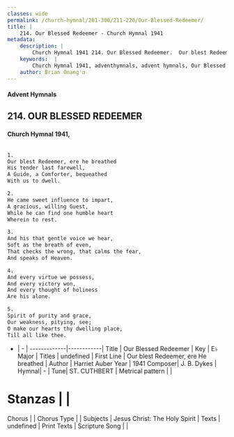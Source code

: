 ```yaml
---
classes: wide
permalink: /church-hymnal/201-300/211-220/Our-Blessed-Redeemer/
title: |
    214. Our Blessed Redeemer - Church Hymnal 1941
metadata:
    description: |
        Church Hymnal 1941 214. Our Blessed Redeemer.  Our blest Redeemer, ere he breathed  His tender last farewell,  A Guide, a Comforter, bequeathed  With us to dwell.  
    keywords:  |
        Church Hymnal 1941, adventhymnals, advent hymnals, Our Blessed Redeemer, Our blest Redeemer, ere He breathed. 
    author: Brian Onang'o
---
```


#### Advent Hymnals
## 214. OUR BLESSED REDEEMER
####  Church Hymnal 1941,

```txt

1.
Our blest Redeemer, ere he breathed 
His tender last farewell, 
A Guide, a Comforter, bequeathed 
With us to dwell. 

2.
He came sweet influence to impart, 
A gracious, willing Guest, 
While he can find one humble heart 
Wherein to rest. 

3.
And his that gentle voice we hear, 
Soft as the breath of even, 
That checks the wrong, that calms the fear, 
And speaks of Heaven. 

4.
And every virtue we possess, 
And every victory won, 
And every thought of holiness 
Are his alone. 

5.
Spirit of purity and grace, 
Our weakness, pitying, see; 
O make our hearts thy dwelling place, 
Till all like thee.


```

- |   -  |
-------------|------------|
Title | Our Blessed Redeemer |
Key | E♭ Major |
Titles | undefined |
First Line | Our blest Redeemer, ere He breathed |
Author | Harriet Auber
Year | 1941
Composer| J. B. Dykes |
Hymnal|  - |
Tune| ST. CUTHBERT |
Metrical pattern | |
# Stanzas |  |
Chorus |  |
Chorus Type |  |
Subjects | Jesus Christ: The Holy Spirit |
Texts | undefined |
Print Texts | 
Scripture Song |  |
    
